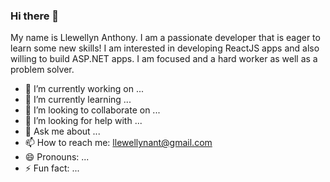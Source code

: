 ### Hi there 👋

My name is Llewellyn Anthony.
I am a passionate developer that is eager to learn some new skills!
I am interested in developing ReactJS apps and also willing to build ASP.NET apps.
I am focused and a hard worker as well as a problem solver.

- 🔭 I’m currently working on ...
- 🌱 I’m currently learning ...
- 👯 I’m looking to collaborate on ...
- 🤔 I’m looking for help with ...
- 💬 Ask me about ...
- 📫 How to reach me: llewellynant@gmail.com
- 😄 Pronouns: ...
- ⚡ Fun fact: ...
